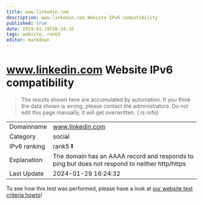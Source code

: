 ```yaml
---
title: www.linkedin.com
description: www.linkedin.com Website IPv6 compatibility
published: true
date: 2024-01-29T16:24:32
tags: website, rank5
editor: markdown
---
```


# www.linkedin.com Website IPv6 compatibility

> The results shown here are accumulated by automation. If you think the data shown is wrong, please contact the administrators. 
> Do not edit this page manually, it will get overwritten.
{.is-info}


|   |   |
| - | - |
| Domainname | www.linkedin.com
| Category | social |
| IPv6 ranking | rank5 :arrow_double_down: |
| Explanation | The domain has an AAAA record and responds to ping but does not respond to neither http/https |
| Last Update | 2024-01-29 16:24:32 |

To see how this test was performed, please have a look at [our website test criteria howto](/howto/testcriteria/website)!

